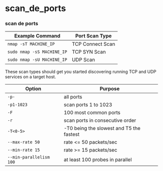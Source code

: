 # scan\_de\_ports

### scan de ports

| Example Command            | Port Scan Type   |
| -------------------------- | ---------------- |
| `nmap -sT MACHINE_IP`      | TCP Connect Scan |
| `sudo nmap -sS MACHINE_IP` | TCP SYN Scan     |
| `sudo nmap -sU MACHINE_IP` | UDP Scan         |

These scan types should get you started discovering running TCP and UDP services on a target host.

| Option                  | Purpose                                  |
| ----------------------- | ---------------------------------------- |
| `-p-`                   | all ports                                |
| `-p1-1023`              | scan ports 1 to 1023                     |
| `-F`                    | 100 most common ports                    |
| `-r`                    | scan ports in consecutive order          |
| `-T<0-5>`               | -T0 being the slowest and T5 the fastest |
| `--max-rate 50`         | rate <= 50 packets/sec                   |
| `--min-rate 15`         | rate >= 15 packets/sec                   |
| `--min-parallelism 100` | at least 100 probes in parallel          |
